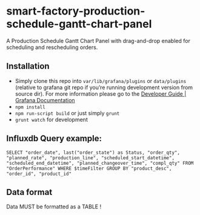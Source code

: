# smart-factory-production-schedule-gantt-chart-panel
A Production Schedule Gantt Chart Panel with drag-and-drop enabled for scheduling and rescheduling orders.

## Installation
* Simply clone this repo into `var/lib/grafana/plugins` or `data/plugins` (relative to grafana git repo if you’re running development version from source dir). For more information please go to the [Developer Guide \| Grafana Documentation](http://docs.grafana.org/plugins/developing/development/)
* `npm install`
* `npm run-script build` or just simply `grunt`
* `grunt watch` for development

## Influxdb Query example: 
~~~
SELECT "order_date", last("order_state") as Status, "order_qty", "planned_rate", "production_line", "scheduled_start_datetime", "scheduled_end_datetime", "planned_changeover_time", "compl_qty" FROM "OrderPerformance" WHERE $timeFilter GROUP BY "product_desc", "order_id", "product_id"
~~~

## Data format
Data MUST be formatted as a TABLE !